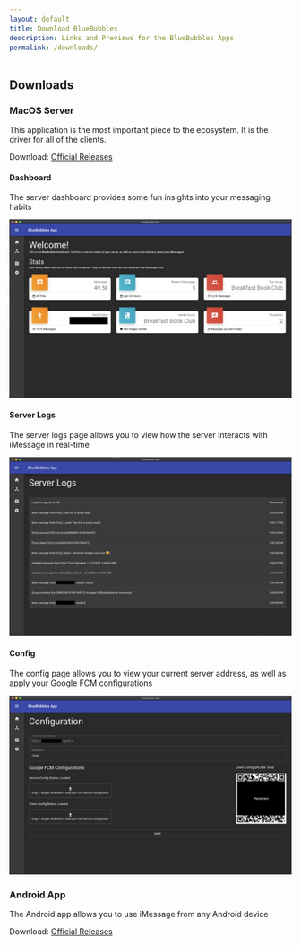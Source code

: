 ```yaml
---
layout: default
title: Download BlueBubbles
description: Links and Previews for the BlueBubbles Apps
permalink: /downloads/
---
```


## Downloads

### MacOS Server

This application is the most important piece to the ecosystem. It is the driver for all of the clients.

Download: [Official Releases](https://github.com/BlueBubblesApp/BlueBubbles-Server/releases)

#### Dashboard

The server dashboard provides some fun insights into your messaging habits

![Dashboard](/assets/img/server-dashboard.png "Dashboard")

#### Server Logs

The server logs page allows you to view how the server interacts with iMessage in real-time

![Dashboard](/assets/img/server-logs.png "Server Logs")

#### Config

The config page allows you to view your current server address, as well as apply your Google FCM configurations

![Dashboard](/assets/img/server-config.png "Server Config")

### Android App

The Android app allows you to use iMessage from any Android device

Download: [Official Releases](https://github.com/BlueBubblesApp/BlueBubbles-Android-App/releases)